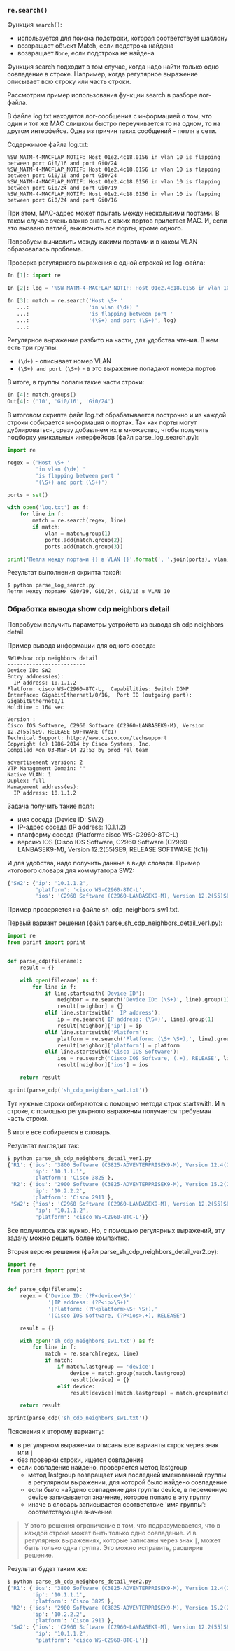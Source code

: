 ### ```re.search()```

Функция ```search()```:
* используется для поиска подстроки, которая соответствует шаблону
* возвращает объект Match, если подстрока найдена
* возвращает ```None```, если подстрока не найдена

Функция search подходит в том случае, когда надо найти только одно совпадение в строке.
Например, когда регулярное выражение описывает всю строку или часть строки.

Рассмотрим пример использования функции search в разборе лог-файла.

В файле log.txt находятся лог-сообщения с информацией о том, что один и тот же MAC слишком быстро переучивается то на одном, то на другом интерфейсе.
Одна из причин таких сообщений - петля в сети.

Содержимое файла log.txt:
```
%SW_MATM-4-MACFLAP_NOTIF: Host 01e2.4c18.0156 in vlan 10 is flapping between port Gi0/16 and port Gi0/24
%SW_MATM-4-MACFLAP_NOTIF: Host 01e2.4c18.0156 in vlan 10 is flapping between port Gi0/16 and port Gi0/24
%SW_MATM-4-MACFLAP_NOTIF: Host 01e2.4c18.0156 in vlan 10 is flapping between port Gi0/24 and port Gi0/19
%SW_MATM-4-MACFLAP_NOTIF: Host 01e2.4c18.0156 in vlan 10 is flapping between port Gi0/24 and port Gi0/16
```

При этом, MAC-адрес может прыгать между несколькими портами.
В таком случае очень важно знать с каких портов прилетает MAC.
И, если это вызвано петлей, выключить все порты, кроме одного.

Попробуем вычислить между какими портами и в каком VLAN образовалась проблема.

Проверка регулярного выражения с одной строкой из log-файла:
```python
In [1]: import re

In [2]: log = '%SW_MATM-4-MACFLAP_NOTIF: Host 01e2.4c18.0156 in vlan 10 is flapping between port Gi0/16 and port Gi0/24'

In [3]: match = re.search('Host \S+ '
   ...:                   'in vlan (\d+) '
   ...:                   'is flapping between port '
   ...:                   '(\S+) and port (\S+)', log)
   ...:

```

Регулярное выражение разбито на части, для удобства чтения.
В нем есть три группы:
* ```(\d+)``` - описывает номер VLAN
* ```(\S+) and port (\S+)``` - в это выражение попадают номера портов

В итоге, в группы попали такие части строки:
```python
In [4]: match.groups()
Out[4]: ('10', 'Gi0/16', 'Gi0/24')
```

В итоговом скрипте файл log.txt обрабатывается построчно и из каждой строки собирается информация о портах.
Так как порты могут дублироваться, сразу добавляем их в множество, чтобы получить подборку уникальных интерфейсов (файл parse_log_search.py):
```python
import re

regex = ('Host \S+ '
         'in vlan (\d+) '
         'is flapping between port '
         '(\S+) and port (\S+)')

ports = set()

with open('log.txt') as f:
    for line in f:
        match = re.search(regex, line)
        if match:
            vlan = match.group(1)
            ports.add(match.group(2))
            ports.add(match.group(3))

print('Петля между портами {} в VLAN {}'.format(', '.join(ports), vlan))

```

Результат выполнения скрипта такой:
```
$ python parse_log_search.py
Петля между портами Gi0/19, Gi0/24, Gi0/16 в VLAN 10
```

### Обработка вывода show cdp neighbors detail

Попробуем получить параметры устройств из вывода sh cdp neighbors detail.

Пример вывода информации для одного соседа:
```
SW1#show cdp neighbors detail
-------------------------
Device ID: SW2
Entry address(es):
  IP address: 10.1.1.2
Platform: cisco WS-C2960-8TC-L,  Capabilities: Switch IGMP
Interface: GigabitEthernet1/0/16,  Port ID (outgoing port): GigabitEthernet0/1
Holdtime : 164 sec

Version :
Cisco IOS Software, C2960 Software (C2960-LANBASEK9-M), Version 12.2(55)SE9, RELEASE SOFTWARE (fc1)
Technical Support: http://www.cisco.com/techsupport
Copyright (c) 1986-2014 by Cisco Systems, Inc.
Compiled Mon 03-Mar-14 22:53 by prod_rel_team

advertisement version: 2
VTP Management Domain: ''
Native VLAN: 1
Duplex: full
Management address(es):
  IP address: 10.1.1.2

```

Задача получить такие поля:
* имя соседа (Device ID: SW2)
* IP-адрес соседа (IP address: 10.1.1.2)
* платформу соседа (Platform: cisco WS-C2960-8TC-L)
* версию IOS (Cisco IOS Software, C2960 Software (C2960-LANBASEK9-M), Version 12.2(55)SE9, RELEASE SOFTWARE (fc1))

И для удобства, надо получить данные в виде словаря.
Пример итогового словаря для коммутатора SW2:
```python
{'SW2': {'ip': '10.1.1.2',
         'platform': 'cisco WS-C2960-8TC-L',
         'ios': 'C2960 Software (C2960-LANBASEK9-M), Version 12.2(55)SE9'}}
```

Пример проверяется на файле sh_cdp_neighbors_sw1.txt.

Первый вариант решения (файл parse_sh_cdp_neighbors_detail_ver1.py):
```python
import re
from pprint import pprint


def parse_cdp(filename):
    result = {}

    with open(filename) as f:
        for line in f:
            if line.startswith('Device ID'):
                neighbor = re.search('Device ID: (\S+)', line).group(1)
                result[neighbor] = {}
            elif line.startswith('  IP address'):
                ip = re.search('IP address: (\S+)', line).group(1)
                result[neighbor]['ip'] = ip
            elif line.startswith('Platform'):
                platform = re.search('Platform: (\S+ \S+),', line).group(1)
                result[neighbor]['platform'] = platform
            elif line.startswith('Cisco IOS Software'):
                ios = re.search('Cisco IOS Software, (.+), RELEASE', line).group(1)
                result[neighbor]['ios'] = ios

    return result

pprint(parse_cdp('sh_cdp_neighbors_sw1.txt'))

```

Тут нужные строки отбираются с помощью метода строк startswith.
И в строке, с помощью регулярного выражения получается требуемая часть строки.

В итоге все собирается в словарь.

Результат выглядит так:
```python
$ python parse_sh_cdp_neighbors_detail_ver1.py
{'R1': {'ios': '3800 Software (C3825-ADVENTERPRISEK9-M), Version 12.4(24)T1',
        'ip': '10.1.1.1',
        'platform': 'Cisco 3825'},
 'R2': {'ios': '2900 Software (C3825-ADVENTERPRISEK9-M), Version 15.2(2)T1',
        'ip': '10.2.2.2',
        'platform': 'Cisco 2911'},
 'SW2': {'ios': 'C2960 Software (C2960-LANBASEK9-M), Version 12.2(55)SE9',
         'ip': '10.1.1.2',
         'platform': 'cisco WS-C2960-8TC-L'}}

```

Все получилось как нужно.
Но, с помощью регулярных выражений, эту задачу можно решить более компактно.

Вторая версия решения (файл parse_sh_cdp_neighbors_detail_ver2.py):
```python
import re
from pprint import pprint


def parse_cdp(filename):
    regex = ('Device ID: (?P<device>\S+)'
             '|IP address: (?P<ip>\S+)'
             '|Platform: (?P<platform>\S+ \S+),'
             '|Cisco IOS Software, (?P<ios>.+), RELEASE')

    result = {}

    with open('sh_cdp_neighbors_sw1.txt') as f:
        for line in f:
            match = re.search(regex, line)
            if match:
                if match.lastgroup == 'device':
                    device = match.group(match.lastgroup)
                    result[device] = {}
                elif device:
                    result[device][match.lastgroup] = match.group(match.lastgroup)

    return result

pprint(parse_cdp('sh_cdp_neighbors_sw1.txt'))

```

Пояснения к второму варианту:
* в регулярном выражении описаны все варианты строк через знак или ```|```
* без проверки строки, ищется совпадение
* если совпадение найдено, проверяется метод lastgroup
  * метод lastgroup возвращает имя последней именованной группы в регулярном выражении, для которой было найдено совпадение
  * если было найдено совпадение для группы device, в переменную device записывается значение, которое попало в эту группу
  * иначе в словарь записывается соответствие 'имя группы': соответствующее значение

> У этого решения ограничение в том, что подразумевается, что в каждой строке может быть только одно совпадение. И в регулярных выражениях, которые записаны через знак ```|```, может быть только одна группа.
> Это можно исправить, расширив решение.


Результат будет таким же:
```python
$ python parse_sh_cdp_neighbors_detail_ver2.py
{'R1': {'ios': '3800 Software (C3825-ADVENTERPRISEK9-M), Version 12.4(24)T1',
        'ip': '10.1.1.1',
        'platform': 'Cisco 3825'},
 'R2': {'ios': '2900 Software (C3825-ADVENTERPRISEK9-M), Version 15.2(2)T1',
        'ip': '10.2.2.2',
        'platform': 'Cisco 2911'},
 'SW2': {'ios': 'C2960 Software (C2960-LANBASEK9-M), Version 12.2(55)SE9',
         'ip': '10.1.1.2',
         'platform': 'cisco WS-C2960-8TC-L'}}

```


